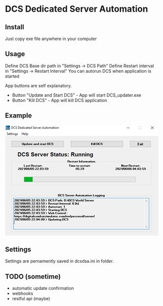 # DCS Dedicated Server Automation

## Install
Just copy exe file anywhere in your computer

## Usage

Define DCS Base dir path in "Settings -> DCS Path"
Define Restart interval in "Settings -> Restart Interval"
You can autorun DCS when application is started

App buttons are self explanatory.

- Button "Update and Start DCS" - App will start DCS_updater.exe
- Button "Kill DCS" - App will kill DCS application

## Example
![alt Example image](ddsa_example.png)

## Settings
Settings are pernamently saved in dcsdsa.ini in <Documents> folder.

## TODO (sometime)
- automatic update confirmation
- webhooks
- restful api (maybe)
